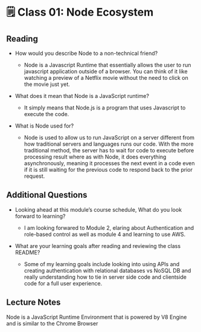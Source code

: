 # 🗒️ Class 01: Node Ecosystem

## Reading

- How would you describe Node to a non-technical friend?
  - Node is a Javascript Runtime that essentially allows the user to run javascript application outside of a browser. You can think of it like watching a preview of a Netflix movie without the need to click on the movie just yet. 

- What does it mean that Node is a JavaScript runtime?
  - It simply means that Node.js is a program that uses Javascript to execute the code. 

- What is Node used for?
  - Node is used to allow us to run JavaScript on a server different from how traditional servers and languages runs our code. With the more traditional method, the server has to wait for code to execute before processing result where as with Node, it does everything asynchronously, meaning it processes the next event in a code even if it is still waiting for the previous code to respond back to the prior request. 

## Additional Questions

- Looking ahead at this module’s course schedule, What do you look forward to learning?
  - I am looking forwared to Module 2, elaring about Authentication and role-based control as well as module 4 and learning to use AWS.

- What are your learning goals after reading and reviewing the class README?
  - Some of my learning goals include looking into using APIs and creating authentication with relational databases vs NoSQL DB and really understanding how to tie in server side code and clientside code for a full user experience.

## Lecture Notes

Node is a JavaScript Runtime Environment that is powered by V8 Engine and is similar to the Chrome Browser